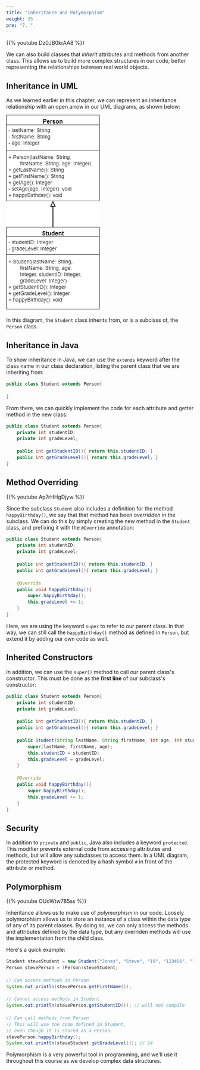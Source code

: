 ```yaml
---
title: "Inheritance and Polymorphism"
weight: 35
pre: "7. "
---
```

{{% youtube Dz0JB0krAA8 %}}

We can also build classes that _inherit_ attributes and methods from another class. This allows us to build more complex structures in our code, better representing the relationships between real world objects.

## Inheritance in UML

As we learned earlier in this chapter, we can represent an inheritance relationship with an open arrow in our UML diagrams, as shown below:

![Person Student UML Diagram](../../../images/2/2.17.j.7.studentuml.png)

In this diagram, the `Student` class inherits from, or is a subclass of, the `Person` class. 

## Inheritance in Java

To show inheritance in Java, we can use the `extends` keyword after the class name in our class declaration, listing the parent class that we are inheriting from:

```java
public class Student extends Person{
    
}
```

From there, we can quickly implement the code for each attribute and getter method in the new class:

```java
public class Student extends Person{
    private int studentID;
    private int gradeLevel;
    
    public int getStudentID(){ return this.studentID; }
    public int getGradeLevel(){ return this.gradeLevel; }
}
```

## Method Overriding

{{% youtube Ap7rHHgDjyw %}}

Since the subclass `Student` also includes a definition for the method `happyBirthday()`, we say that that method has been _overridden_ in the subclass. We can do this by simply creating the new method in the `Student` class, and prefixing it with the `@Override` annotation:

```java
public class Student extends Person{
    private int studentID;
    private int gradeLevel;
    
    public int getStudentID(){ return this.studentID; }
    public int getGradeLevel(){ return this.gradeLevel; }
    
    @Override
    public void happyBirthday(){
        super.happyBirthday();
        this.gradeLevel += 1;
    }
}
```

Here, we are using the keyword `super` to refer to our parent class. In that way, we can still call the `happyBirthday()` method as defined in `Person`, but extend it by adding our own code as well.

## Inherited Constructors

In addition, we can use the `super()` method to call our parent class's constructor. This must be done as the **first line** of our subclass's constructor:

```java
public class Student extends Person{
    private int studentID;
    private int gradeLevel;
    
    public int getStudentID(){ return this.studentID; }
    public int getGradeLevel(){ return this.gradeLevel; }
    
    public Student(String lastName, String firstName, int age, int studentID, int gradeLevel){
        super(lastName, firstName, age);
        this.studentID = studentID;
        this.gradeLevel = gradeLevel;
    }
    
    @Override
    public void happyBirthday(){
        super.happyBirthday();
        this.gradeLevel += 1;
    }
}
```

## Security

In addition to `private` and `public`, Java also includes a keyword `protected`. This modifier prevents external code from accessing attributes and methods, but will allow any subclasses to access them. In a UML diagram, the protected keyword is denoted by a hash symbol `#` in front of the attribute or method.

## Polymorphism

{{% youtube OUoWtw785ss %}}

Inheritance allows us to make use of _polymorphism_ in our code. Loosely polymorphism allows us to store an instance of a class within the data type of any of its parent classes. By doing so, we can only access the methods and attributes defined by the data type, but any overriden methods will use the implementation from the child class. 

Here's a quick example:

```java
Student steveStudent = new Student("Jones", "Steve", "19", "123456", "13");
Person stevePerson = (Person)steveStudent;

// Can access methods in Person
System.out.println(stevePerson.getFirstName());

// Cannot access methods in Student
System.out.println(stevePerson.getStudentID()); // will not compile

// Can call methods from Person
// This will use the code defined in Student, 
// even though it is stored as a Person.
stevePerson.happyBirthday();
System.out.println(steveStudent.getGradeLevel()); // 14
```

Polymorphism is a very powerful tool in programming, and we'll use it throughout this course as we develop complex data structures. 
